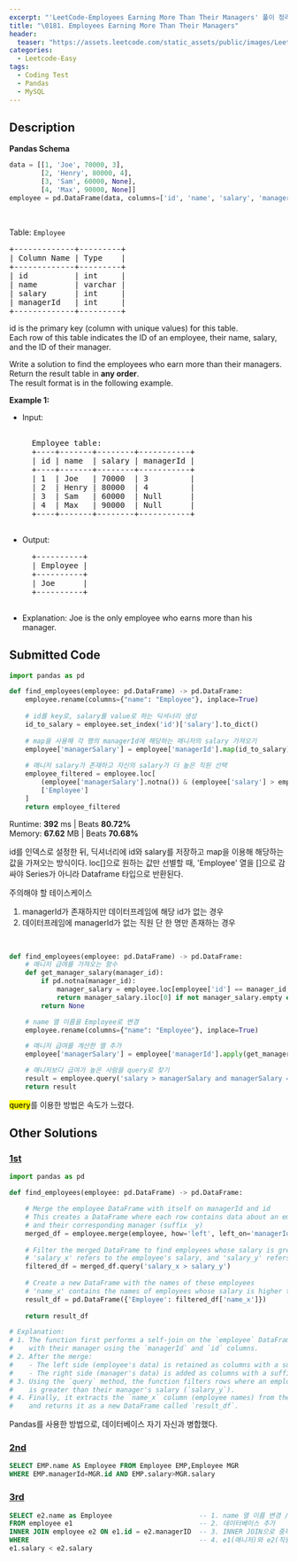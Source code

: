 ```yaml
---
excerpt: "'LeetCode-Employees Earning More Than Their Managers' 풀이 정리"
title: "\0181. Employees Earning More Than Their Managers"
header:
  teaser: "https://assets.leetcode.com/static_assets/public/images/LeetCode_Sharing.png"
categories:
  - Leetcode-Easy
tags:
  - Coding Test
  - Pandas
  - MySQL
---
```


## <i class="fa-solid fa-file-lines"></i> Description

**Pandas Schema**
```python
data = [[1, 'Joe', 70000, 3],
        [2, 'Henry', 80000, 4],
        [3, 'Sam', 60000, None],
        [4, 'Max', 90000, None]]
employee = pd.DataFrame(data, columns=['id', 'name', 'salary', 'managerId']).astype({'id':'Int64', 'name':'object', 'salary':'Int64', 'managerId':'Int64'})
```
<br>

Table: `Employee`
<pre>
+-------------+---------+
| Column Name | Type    |
+-------------+---------+
| id          | int     |
| name        | varchar |
| salary      | int     |
| managerId   | int     |
+-------------+---------+
</pre>
id is the primary key (column with unique values) for this table.     
Each row of this table indicates the ID of an employee, their name, salary, and the ID of their manager.
<br>

Write a solution to find the employees who earn more than their managers.   
Return the result table in **any order**.   
The result format is in the following example.   

**Example 1:**

- Input:   
    <pre> 
    Employee table:
    +----+-------+--------+-----------+
    | id | name  | salary | managerId |
    +----+-------+--------+-----------+
    | 1  | Joe   | 70000  | 3         |
    | 2  | Henry | 80000  | 4         |
    | 3  | Sam   | 60000  | Null      |
    | 4  | Max   | 90000  | Null      |
    +----+-------+--------+-----------+
    </pre>
- Output:  
    <pre>
    +----------+
    | Employee |
    +----------+
    | Joe      |
    +----------+
    </pre>
- Explanation: Joe is the only employee who earns more than his manager.

## <i class="fa-solid fa-cloud-arrow-up"></i> Submitted Code

```python
import pandas as pd

def find_employees(employee: pd.DataFrame) -> pd.DataFrame:
    employee.rename(columns={"name": "Employee"}, inplace=True)
    
    # id를 key로, salary를 value로 하는 딕셔너리 생성
    id_to_salary = employee.set_index('id')['salary'].to_dict()
    
    # map을 사용해 각 행의 managerId에 해당하는 매니저의 salary 가져오기
    employee['managerSalary'] = employee['managerId'].map(id_to_salary)
    
    # 매니저 salary가 존재하고 자신의 salary가 더 높은 직원 선택
    employee_filtered = employee.loc[
        (employee['managerSalary'].notna()) & (employee['salary'] > employee['managerSalary']),
        ['Employee']
    ]
    return employee_filtered
```
<i class="fa-solid fa-clock"></i> Runtime: **392** ms \| Beats **80.72%**    
<i class="fa-solid fa-memory"></i> Memory: **67.62** MB \| Beats **70.68%**

id를 인덱스로 설정한 뒤, 딕셔너리에 id와 salary를 저장하고 map을 이용해 해당하는 값을 가져오는 방식이다. loc[]으로 원하는 값만 선별할 때, 'Employee' 열을 []으로 감싸야 Series가 아니라 Dataframe 타입으로 반환된다.

주의해야 할 테이스케이스
1. managerId가 존재하지만 데이터프레임에 해당 id가 없는 경우    
2. 데이터프레임에 managerId가 없는 직원 단 한 명만 존재하는 경우
<br>

```python
def find_employees(employee: pd.DataFrame) -> pd.DataFrame:
    # 매니저 급여를 가져오는 함수
    def get_manager_salary(manager_id):
        if pd.notna(manager_id):
            manager_salary = employee.loc[employee['id'] == manager_id, 'salary']
            return manager_salary.iloc[0] if not manager_salary.empty else None
        return None

    # name 열 이름을 Employee로 변경
    employee.rename(columns={"name": "Employee"}, inplace=True)

    # 매니저 급여를 계산한 열 추가
    employee['managerSalary'] = employee['managerId'].apply(get_manager_salary).astype('Int64')

    # 매니저보다 급여가 높은 사람을 query로 찾기
    result = employee.query('salary > managerSalary and managerSalary == managerSalary')[['Employee']]
    return result
```
<mark>query</mark>를 이용한 방법은 속도가 느렸다.


## <i class="fa-solid fa-flask"></i> Other Solutions

### <a href="https://leetcode.com/problems/employees-earning-more-than-their-managers/solutions/6230576/mssql-self-join-in-sql-easy-and-detailed-72rb/" target="_blank">1st</a>

```python
import pandas as pd

def find_employees(employee: pd.DataFrame) -> pd.DataFrame:

    # Merge the employee DataFrame with itself on managerId and id
    # This creates a DataFrame where each row contains data about an employee (suffix _x)
    # and their corresponding manager (suffix _y)
    merged_df = employee.merge(employee, how='left', left_on='managerId', right_on='id')
    
    # Filter the merged DataFrame to find employees whose salary is greater than their manager's salary
    # 'salary_x' refers to the employee's salary, and 'salary_y' refers to the manager's salary
    filtered_df = merged_df.query('salary_x > salary_y')
    
    # Create a new DataFrame with the names of these employees
    # 'name_x' contains the names of employees whose salary is higher than their manager's
    result_df = pd.DataFrame({'Employee': filtered_df['name_x']})
    
    return result_df

# Explanation:
# 1. The function first performs a self-join on the `employee` DataFrame to link each employee
#    with their manager using the `managerId` and `id` columns.
# 2. After the merge:
#    - The left side (employee's data) is retained as columns with a suffix `_x`.
#    - The right side (manager's data) is added as columns with a suffix `_y`.
# 3. Using the `query` method, the function filters rows where an employee's salary (`salary_x`)
#    is greater than their manager's salary (`salary_y`).
# 4. Finally, it extracts the `name_x` column (employee names) from the filtered rows
#    and returns it as a new DataFrame called `result_df`.
```
Pandas를 사용한 방법으로, 데이터베이스 자기 자신과 병합했다.

### <a href="https://leetcode.com/problems/employees-earning-more-than-their-managers/solutions/3825038/100-easy-fast-clean-solution-by-kartik_k-iq18/" target="_blank">2nd</a>

```sql
SELECT EMP.name AS Employee FROM Employee EMP,Employee MGR
WHERE EMP.managerId=MGR.id AND EMP.salary>MGR.salary
```

### <a href="" target="_blank">3rd</a>

```sql
SELECT e2.name as Employee                      -- 1. name 열 이름 변경 / 5. name 열이 어느 테이블인지 명시
FROM employee e1                                -- 2. 데이터베이스 추가
INNER JOIN employee e2 ON e1.id = e2.managerID  -- 3. INNER JOIN으로 중복 생성 후 id를 managerId에 조인
WHERE                                           -- 4. e1(매니저)와 e2(직원)의 급여 비교
e1.salary < e2.salary
```